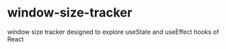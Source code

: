 # window-size-tracker
window size tracker designed to explore useState and useEffect hooks of React
